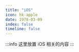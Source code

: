 ```yaml
---
title: "iOS"
icon: hk-apple
date: 1978-03-09
index: false
timeline: false
---
```

:::info
这里放置 iOS 相关的内容
:::

<AutoCatalog />
